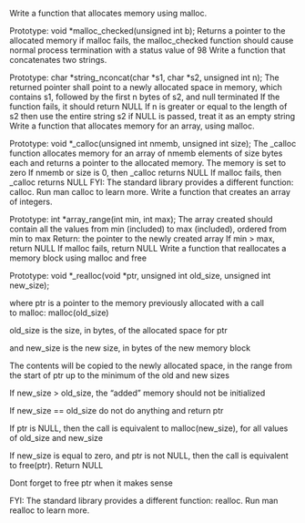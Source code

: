 Write a function that allocates memory using malloc.

Prototype: void *malloc_checked(unsigned int b);
Returns a pointer to the allocated memory
if malloc fails, the malloc_checked function should cause normal process termination with a status value of 98
Write a function that concatenates two strings.

Prototype: char *string_nconcat(char *s1, char *s2, unsigned int n);
The returned pointer shall point to a newly allocated space in memory, which contains s1, followed by the first n bytes of s2, and null terminated
If the function fails, it should return NULL
If n is greater or equal to the length of s2 then use the entire string s2
if NULL is passed, treat it as an empty string
Write a function that allocates memory for an array, using malloc.

Prototype: void *_calloc(unsigned int nmemb, unsigned int size);
The _calloc function allocates memory for an array of nmemb elements of size bytes each and returns a pointer to the allocated memory.
The memory is set to zero
If nmemb or size is 0, then _calloc returns NULL
If malloc fails, then _calloc returns NULL
FYI: The standard library provides a different function: calloc. Run man calloc to learn more.
Write a function that creates an array of integers.

Prototype: int *array_range(int min, int max);
The array created should contain all the values from min (included) to max (included), ordered from min to max
Return: the pointer to the newly created array
If min > max, return NULL
If malloc fails, return NULL
Write a function that reallocates a memory block using malloc and free

Prototype: void *_realloc(void *ptr, unsigned int old_size, unsigned int new_size);

where ptr is a pointer to the memory previously allocated with a call to malloc: malloc(old_size)

old_size is the size, in bytes, of the allocated space for ptr

and new_size is the new size, in bytes of the new memory block

The contents will be copied to the newly allocated space, in the range from the start of ptr up to the minimum of the old and new sizes

If new_size > old_size, the “added” memory should not be initialized

If new_size == old_size do not do anything and return ptr

If ptr is NULL, then the call is equivalent to malloc(new_size), for all values of old_size and new_size

If new_size is equal to zero, and ptr is not NULL, then the call is equivalent to free(ptr). Return NULL

Dont forget to free ptr when it makes sense

FYI: The standard library provides a different function: realloc. Run man realloc to learn more.


